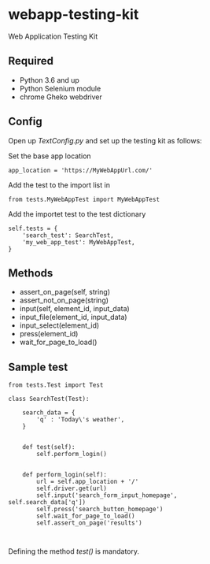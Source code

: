 # webapp-testing-kit
Web Application Testing Kit


## Required

- Python 3.6 and up
- Python Selenium module
- chrome Gheko webdriver


## Config
Open up *TextConfig.py* and set up the testing kit as follows:

Set the base app location
```
app_location = 'https://MyWebAppUrl.com/'
```

Add the test to the import list in
```
from tests.MyWebAppTest import MyWebAppTest
```

Add the importet test to the test dictionary
```
self.tests = {
    'search_test': SearchTest,
    'my_web_app_test': MyWebAppTest,
}
```


## Methods

- assert_on_page(self, string)
- assert_not_on_page(string)
- input(self, element_id, input_data)
- input_file(element_id, input_data)
- input_select(element_id)
- press(element_id)
- wait_for_page_to_load()


## Sample test
```
from tests.Test import Test

class SearchTest(Test):

    search_data = {
        'q' : 'Today\'s weather',
    }


    def test(self):
        self.perform_login()


    def perform_login(self):
        url = self.app_location + '/'
        self.driver.get(url)
        self.input('search_form_input_homepage', self.search_data['q'])
        self.press('search_button_homepage')
        self.wait_for_page_to_load()
        self.assert_on_page('results')



```

Defining the method *test()* is mandatory.
